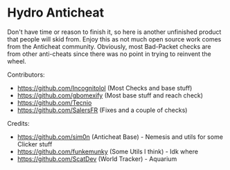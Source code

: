 # Hydro Anticheat

Don't have time or reason to finish it, so here is another unfinished product that people will skid from. Enjoy this as not much open source work comes from the Anticheat community. Obviously, most Bad-Packet checks are from other anti-cheats since there was no point in trying to reinvent the wheel.

Contributors:
- https://github.com/Incognitolol (Most Checks and base stuff)
- https://github.com/gbomexify (Most base stuff and reach check)
- https://github.com/Tecnio 
- https://github.com/SalersFR (Fixes and a couple of checks)

Credits:
- https://github.com/sim0n (Anticheat Base) - Nemesis and utils for some Clicker stuff
- https://github.com/funkemunky (Some Utils I think) - Idk where
- https://github.com/ScatDev (World Tracker) - Aquarium
